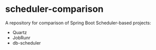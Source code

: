 # scheduler-comparison
A repository for comparison of Spring Boot Scheduler-based projects:
- Quartz
- JobRunr
- db-scheduler
